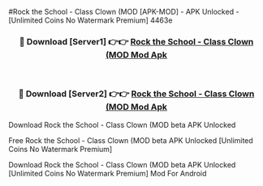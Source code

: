 #Rock the School - Class Clown (MOD [APK-MOD] - APK Unlocked - [Unlimited Coins No Watermark Premium] 4463e



<div align="center">

<h3>🔴 Download [Server1] 👉👉 <a href="https://momento.my/?title=Rock_the_School_-_Class_Clown_(MOD">Rock the School - Class Clown (MOD Mod Apk</a></h3><br>

<h3>🔴 Download [Server2] 👉👉 <a href="https://momento.my/?title=Rock_the_School_-_Class_Clown_(MOD">Rock the School - Class Clown (MOD Mod Apk</a></h3>
</div>



Download Rock the School - Class Clown (MOD beta APK Unlocked

Free Rock the School - Class Clown (MOD beta APK Unlocked [Unlimited Coins No Watermark Premium]

Download Rock the School - Class Clown (MOD beta APK Unlocked [Unlimited Coins No Watermark Premium] Mod For Android
